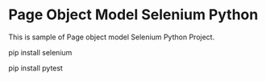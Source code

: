 # Page Object Model Selenium Python
This is sample of Page object model Selenium Python Project.


pip install selenium

pip install pytest
